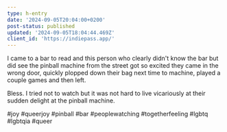 ```yaml
---
type: h-entry
date: '2024-09-05T20:04:00+0200'
post-status: published
updated: '2024-09-05T18:04:44.469Z'
client_id: 'https://indiepass.app/'
---
```

I came to a bar to read and this person who clearly didn't know the bar but did see the pinball machine from the street got so excited they came in the wrong door, quickly plopped down their bag next time to machine, played a couple games and then left. 

Bless. I tried not to watch but it was not hard to live vicariously at their sudden delight at the pinball machine.

#joy #queerjoy #pinball #bar #peoplewatching #togetherfeeling #lgbtq #lgbtqia #queer

